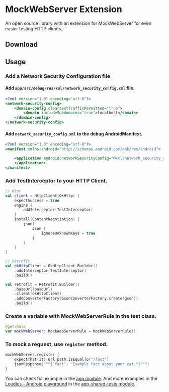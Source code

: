 # MockWebServer Extension

An open source library with an extension for MockWebServer for even easier testing HTTP clients.

## Download

## Usage

### Add a Network Security Configuration file

#### Add `app/src/debug/res/xml/network_security_config.xml` file.

```xml
<?xml version="1.0" encoding="utf-8"?>
<network-security-config>
    <domain-config cleartextTrafficPermitted="true">
        <domain includeSubdomains="true">localhost</domain>
    </domain-config>
</network-security-config>
```

#### Add `network_security_config.xml` to the debug AndroidManifest.

```xml
<?xml version="1.0" encoding="utf-8"?>
<manifest xmlns:android="http://schemas.android.com/apk/res/android">

    <application android:networkSecurityConfig="@xml/network_security_config">
    </application>
</manifest>
```

### Add TestInterceptor to your HTTP Client.

```kotlin
// Ktor
val client = HttpClient(OkHttp) {
    expectSuccess = true
    engine {
        addInterceptor(TestInterceptor)
    }
    install(ContentNegotiation) {
        json(
            Json {
                ignoreUnknownKeys = true
            }
        )
    }
}

// Retrofit
val okHttpClient = OkHttpClient.Builder()
    .addInterceptor(TestInterceptor)
    .build()

val retrofit = Retrofit.Builder()
    .baseUrl(baseUrl)
    .client(okHttpClient)
    .addConverterFactory(GsonConverterFactory.create(gson))
    .build()
```

### Create a variable with MockWebServerRule in the test class.

```kotlin
@get:Rule
var mockWebServer: MockWebServerRule = MockWebServerRule()
```

### To mock a request, use `register` method.

```kotlin
mockWebServer.register {
    expectThat(it).url.path.isEqualTo("/fact")
    jsonResponse("""{"fact": "Example fact about your cat."}""")
}
```

You can check full example in the [app module](https://github.com/appunite/MockWebServer/tree/main/app/src).
And more examples in the [Loudius - Android playground](https://github.com/appunite/Loudius) in the [app-shared-tests module](https://github.com/appunite/Loudius/tree/develop/app-shared-tests/src/main/java/com/appunite/loudius).
